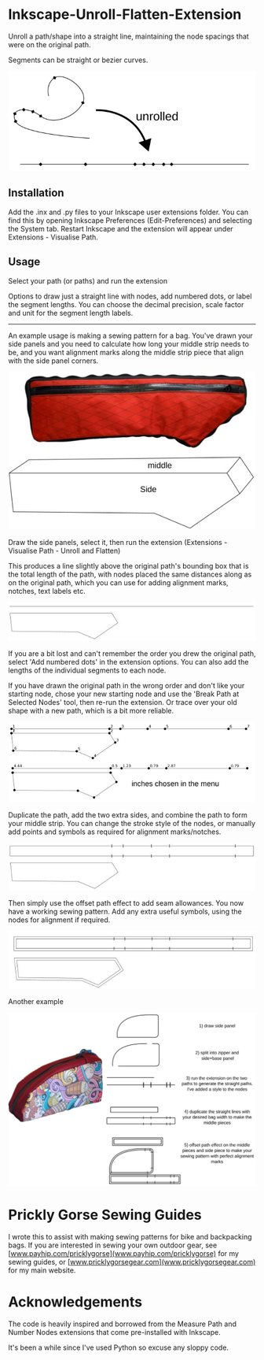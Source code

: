 # Inkscape-Unroll-Flatten-Extension

Unroll a path/shape into a straight line, maintaining the node spacings that were on the original path.

Segments can be straight or bezier curves.

![](images/summary.jpeg)

## Installation

Add the .inx and .py files to your Inkscape user extensions folder. You can find this by opening Inkscape Preferences (Edit-Preferences) and selecting the System tab. Restart Inkscape and the extension will appear under Extensions - Visualise Path.

## Usage

Select your path (or paths) and run the extension

Options to draw just a straight line with nodes, add numbered dots, or label the segment lengths. You can choose the decimal precision, scale factor and unit for the segment length labels.

------------------------------------------------------------------------

An example usage is making a sewing pattern for a bag. You've drawn your side panels and you need to calculate how long your middle strip needs to be, and you want alignment marks along the middle strip piece that align with the side panel corners.

![](images/bag.jpeg)

Draw the side panels, select it, then run the extension (Extensions - Visualise Path - Unroll and Flatten)

This produces a line slightly above the original path's bounding box that is the total length of the path, with nodes placed the same distances along as on the original path, which you can use for adding alignment marks, notches, text labels etc.

![](images/unrolled.jpeg)

If you are a bit lost and can't remember the order you drew the original path, select 'Add numbered dots' in the extension options. You can also add the lengths of the individual segments to each node.

If you have drawn the original path in the wrong order and don't like your starting node, chose your new starting node and use the 'Break Path at Selected Nodes' tool, then re-run the extension. Or trace over your old shape with a new path, which is a bit more reliable.

![](images/numbered.jpeg)

Duplicate the path, add the two extra sides, and combine the path to form your middle strip. You can change the stroke style of the nodes, or manually add points and symbols as required for alignment marks/notches.

![](images/unrolled_strip.jpeg)

Then simply use the offset path effect to add seam allowances. You now have a working sewing pattern. Add any extra useful symbols, using the nodes for alignment if required.

![](images/offset.jpeg)

Another example

![](images/example2.jpeg)

# Prickly Gorse Sewing Guides

I wrote this to assist with making sewing patterns for bike and backpacking bags. If you are interested in sewing your own outdoor gear, see [www.payhip.com/pricklygorse](www.payhip.com/pricklygorse) for my sewing guides, or [www.pricklygorsegear.com](www.pricklygorsegear.com) for my main website.

# Acknowledgements

The code is heavily inspired and borrowed from the Measure Path and Number Nodes extensions that come pre-installed with Inkscape.

It's been a while since I've used Python so excuse any sloppy code.
